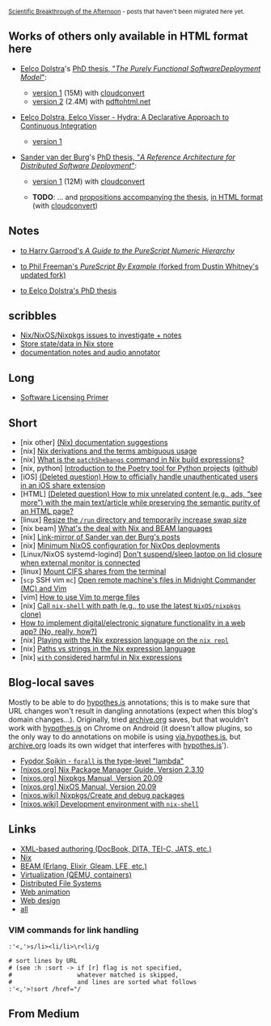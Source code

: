 <sup>[Scientific Breakthrough of the Afternoon](https://medium.com/scientific-breakthrough-of-the-afternoon) - posts that haven't been migrated here yet.</sup>

## Works of others only available in HTML format here

+ [Eelco Dolstra](https://edolstra.github.io/)'s [PhD thesis, "_The Purely Functional SoftwareDeployment Model_"](https://edolstra.github.io/pubs/phd-thesis.pdf):
  + [version 1](./works-of-others/eelco-dolstra-phd-thesis-v1.html) (15M) with [cloudconvert](https://cloudconvert.com/)
  + [version 2](./works-of-others/eelco-dolstra-phd-thesis-v2.html) (2.4M) with [pdftohtml.net](https://www.pdftohtml.net/)

+ [Eelco Dolstra, Eelco Visser - Hydra: A Declarative Approach to Continuous Integration](https://edolstra.github.io/pubs/hydra-scp-submitted.pdf)
  + [version 1](./works-of-others/dolstra-visser-hydra-scp-submitted.html)

+ [Sander van der Burg](http://sandervanderburg.nl/)'s [PhD thesis, "_A Reference Architecture for Distributed Software Deployment_"](http://sandervanderburg.nl/index.php/phdthesis):

  + [version 1](./works-of-others/sander-van-der-burg-phd-thesis.html) (12M) with [cloudconvert](https://cloudconvert.com/)

  + **TODO**: ... and [propositions accompanying the thesis](http://sandervanderburg.nl/pdf/phdthesis/phdpropositions.pdf), [in HTML format]() (with [cloudconvert](https://cloudconvert.com/))

## Notes

+ [to Harry Garrood's *A Guide to the PureScript Numeric Hierarchy*](https://annotated-a-guide-to-the-purescript-numeric-hierarchy.readthedocs.io/en/latest/)

+ [to Phil Freeman's *PureScript By Example* (forked from Dustin Whitney's updated fork)](https://github.com/toraritte/purescript-book/tree/practice)

+ [to Eelco Dolstra's PhD thesis](https://github.com/toraritte/nix.land/blob/main/dolstra-thesis-annotated.pdf)

## scribbles

+ [Nix/NixOS/Nixpkgs issues to investigate + notes](scribbles/nix-notes.md)
+ [Store state/data in Nix store](scribbles/store-state-in-nix-store.md)
+ [documentation notes and audio annotator](scribbles/audio-book-reader-and-annotator.md)

## Long

+ [Software Licensing Primer](https://toraritte.github.io/software-licensing-a-primer/)

## Short

+ \[nix other] [(Nix) documentation suggestions](https://github.com/toraritte/nix.land/blob/main/concepts-exploration/_documentation-suggestions/doc-suggestions.md)
+ \[nix] [Nix derivations and the terms ambiguous usage](posts/nix-derivation.md)
+ \[nix] [What is the `patchShebangs` command in Nix build expressions?](https://github.com/toraritte/nix.land/blob/main/concepts-exploration/patchShebangs-nixos_discourse.md)
+ \[nix, python] [Introduction to the Poetry tool for Python projects](https://toraritte.github.io/poetry-intro/) ([github](https://github.com/toraritte/poetry-intro))
+ \[iOS] [(Deleted question) How to officially handle unauthenticated users in an iOS share extension](posts/deleted-how-to-officially-handle-unauthenticated-users-in-an-iOS-share-extension.htm)
+ \[HTML] [(Deleted question) How to mix unrelated content (e.g., ads, “see more”) with the main text/article while preserving the semantic purity of an HTML page?](posts/deleted-how-to-mix-unrelated-content-with-the-main-text-article-while-preserving-semantic-purity.html)
+ \[linux] [Resize the `/run` directory and temporarily increase swap size](posts/2020-06-11-resize-swap-and-run-dir.md)
+ \[nix beam] [What's the deal with Nix and BEAM languages](posts/2020-06-11-nix-and-BEAM.md)
+ \[nix] [Link-mirror of Sander van der Burg's posts](posts/2020-06-16-sander-van-der-burg-posts-all.md)
+ \[nix] [Minimum NixOS configuration for NixOps deployments](posts/2020-06-19-minimum-configuration-for-nixops-deployments.md)
+ \[Linux/NixOS systemd-logind] [Don't suspend/sleep laptop on lid closure when external monitor is connected](posts/2020-06-25-nixos-do-not-suspend-with-external-monitor.md)
+ \[linux] [Mount CIFS shares from the terminal](posts/2020-06-29-mount-cifs-shares.md)
+ \[`scp` SSH vim `mc`] [Open remote machine's files in Midnight Commander (MC) and Vim](posts/2020-07-03-open-remote-server-files-in-mc-scp-ssh.md)
+ \[vim] [How to use Vim to merge files](posts/2020-07-05-how-to-use-vim-to-merge-files.md)
+ \[nix] [Call `nix-shell` with path (e.g., to use the latest `NixOS/nixpkgs` clone)](posts/2020-07-15-nix-shell-with-specific-path.md)
+ [How to implement digital/electronic signature functionality in a web app? (No, really, how?)](posts/2020-07-18-how-to-implement-electronic-signature-web-app.md)
+ \[nix] [Playing with the Nix expression language on the `nix repl`](posts/2020-08-11-nix-expression-lang-repl.txt)
+ \[nix] [Paths vs strings in the Nix expression language](posts/2020-08-13-paths-vs-string-in-nix.md)
+ \[nix] [`with` considered harmful in Nix expressions](posts/2020-08-15-with-considered-harmful.md)

## Blog-local saves

Mostly to be able to do [hypothes.is](https://hypothes.is) annotations; this is to make sure that URL changes won't result in dangling annotations (expect when this blog's domain changes...). Originally, tried [archive.org](https://archive.org/) saves, but that wouldn't work with [hypothes.is](https://hypothes.is) on Chrome on Android (it doesn't allow plugins, so the only way to do annotations on mobile is using [via.hypothes.is](https://via.hypothes.is/), but [archive.org](https://archive.org/) loads its own widget that interferes with [hypothes.is](https://hypothes.is)').

+ [Fyodor Soikin - `forall` is the type-level "lambda"](saves/fyodor-soikin_forall-is-the-type-level-lambda.html)
+ [[nixos.org] Nix Package Manager Guide, Version 2.3.10](saves/Nix-Package-Manager-Guide-Version-2.3.10.html)
+ [[nixos.org] Nixpkgs Manual, Version 20.09](saves/Nixpkgs-Manual-Version-20.09.html)
+ [[nixos.org] NixOS Manual, Version 20.09](saves/NixOS-Manual-Version-20.09.html)
+ [[nixos.wiki] Nixpkgs/Create and debug packages](saves/Nixpkgs_Createanddebugpackages-NixOSWiki.html)
+ [[nixos.wiki] Development environment with `nix-shell`](saves/Developmentenvironmentwithnix-shell-NixOSWiki.html)

## Links

+ [XML-based authoring (DocBook, DITA, TEI-C, JATS, etc.)](links/docbook-links.html)
+ [Nix](links/nix.html)
+ [BEAM (Erlang, Elixir, Gleam, LFE, etc.)](links/beam.html)
+ [Virtualization (QEMU, containers)](links/virtualization.html)
+ [Distributed File Systems](links/distributed-fs.html)
+ [Web animation](links/web-animation.html)
+ [Web design](links/web-design.html)
+ [all](links/all.html)

### VIM commands for link handling

```text
:'<,'>s/li><li/li>\r<li/g

# sort lines by URL
# (see :h :sort -> if [r] flag is not specified,
#                  whatever matched is skipped,
#                  and lines are sorted what follows
:'<,'>!sort /href="/
```

## From Medium
